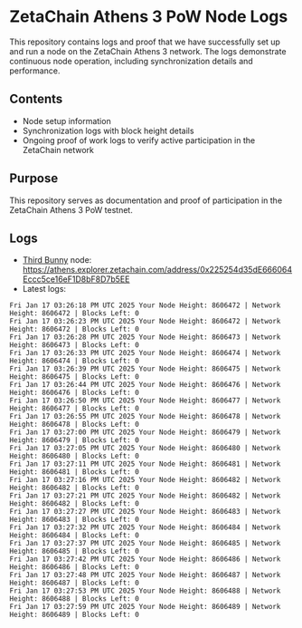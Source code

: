 # ZetaChain Athens 3 PoW Node Logs
This repository contains logs and proof that we have successfully set up and run a node on the ZetaChain Athens 3 network. The logs demonstrate continuous node operation, including synchronization details and performance.

## Contents
- Node setup information
- Synchronization logs with block height details
- Ongoing proof of work logs to verify active participation in the ZetaChain network

## Purpose
This repository serves as documentation and proof of participation in the ZetaChain Athens 3 PoW testnet.

## Logs

- [Third Bunny](https://thirdbunny.xyz/) node: https://athens.explorer.zetachain.com/address/0x225254d35dE666064Eccc5ce16eF1D8bF8D7b5EE
- Latest logs:
```
Fri Jan 17 03:26:18 PM UTC 2025 Your Node Height: 8606472 | Network Height: 8606472 | Blocks Left: 0
Fri Jan 17 03:26:23 PM UTC 2025 Your Node Height: 8606472 | Network Height: 8606472 | Blocks Left: 0
Fri Jan 17 03:26:28 PM UTC 2025 Your Node Height: 8606473 | Network Height: 8606473 | Blocks Left: 0
Fri Jan 17 03:26:33 PM UTC 2025 Your Node Height: 8606474 | Network Height: 8606474 | Blocks Left: 0
Fri Jan 17 03:26:39 PM UTC 2025 Your Node Height: 8606475 | Network Height: 8606475 | Blocks Left: 0
Fri Jan 17 03:26:44 PM UTC 2025 Your Node Height: 8606476 | Network Height: 8606476 | Blocks Left: 0
Fri Jan 17 03:26:50 PM UTC 2025 Your Node Height: 8606477 | Network Height: 8606477 | Blocks Left: 0
Fri Jan 17 03:26:55 PM UTC 2025 Your Node Height: 8606478 | Network Height: 8606478 | Blocks Left: 0
Fri Jan 17 03:27:00 PM UTC 2025 Your Node Height: 8606479 | Network Height: 8606479 | Blocks Left: 0
Fri Jan 17 03:27:05 PM UTC 2025 Your Node Height: 8606480 | Network Height: 8606480 | Blocks Left: 0
Fri Jan 17 03:27:11 PM UTC 2025 Your Node Height: 8606481 | Network Height: 8606481 | Blocks Left: 0
Fri Jan 17 03:27:16 PM UTC 2025 Your Node Height: 8606482 | Network Height: 8606482 | Blocks Left: 0
Fri Jan 17 03:27:21 PM UTC 2025 Your Node Height: 8606482 | Network Height: 8606482 | Blocks Left: 0
Fri Jan 17 03:27:27 PM UTC 2025 Your Node Height: 8606483 | Network Height: 8606483 | Blocks Left: 0
Fri Jan 17 03:27:32 PM UTC 2025 Your Node Height: 8606484 | Network Height: 8606484 | Blocks Left: 0
Fri Jan 17 03:27:37 PM UTC 2025 Your Node Height: 8606485 | Network Height: 8606485 | Blocks Left: 0
Fri Jan 17 03:27:42 PM UTC 2025 Your Node Height: 8606486 | Network Height: 8606486 | Blocks Left: 0
Fri Jan 17 03:27:48 PM UTC 2025 Your Node Height: 8606487 | Network Height: 8606487 | Blocks Left: 0
Fri Jan 17 03:27:53 PM UTC 2025 Your Node Height: 8606488 | Network Height: 8606488 | Blocks Left: 0
Fri Jan 17 03:27:59 PM UTC 2025 Your Node Height: 8606489 | Network Height: 8606489 | Blocks Left: 0
```
